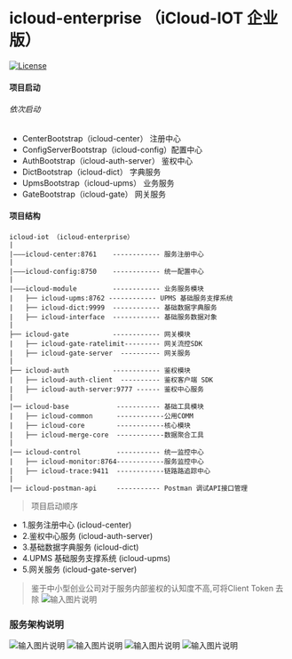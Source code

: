 # icloud-enterprise （iCloud-IOT 企业版）

[![License](https://img.shields.io/badge/License-Apache%202.0-blue.svg)](https://opensource.org/licenses/Apache-2.0)

#### 项目启动
###### 依次启动
- CenterBootstrap（icloud-center）  	       注册中心
- ConfigServerBootstrap（icloud-config）配置中心
- AuthBootstrap（icloud-auth-server）         鉴权中心
- DictBootstrap（icloud-dict）    		        字典服务
- UpmsBootstrap（icloud-upms）                              业务服务
- GateBootstrap（icloud-gate）                              网关服务

#### 项目结构
	icloud-iot （icloud-enterprise）
	| 
	|———icloud-center:8761    ------------ 服务注册中心
	|
	|———icloud-config:8750    ------------ 统一配置中心
	|
	|———icloud-module    	  ------------ 业务服务模块
	|	├── icloud-upms:8762 ------------ UPMS 基础服务支撑系统       
	|	├── icloud-dict:9999  ------------ 基础数据字典服务
	|	├── icloud-interface  ------------ 基础服务数据对象
	|
	├── icloud-gate           ------------ 网关模块
	|	├── icloud-gate-ratelimit--------- 网关流控SDK
	|	├── icloud-gate-server  ---------- 网关服务
	|
	├── icloud-auth           ------------ 鉴权模块
	|	├── icloud-auth-client  ---------- 鉴权客户端 SDK
	|	├── icloud-auth-server:9777 ------ 鉴权中心服务
	|
	|── icloud-base            ----------- 基础工具模块
	|	├── icloud-common      ------------公用COMM
	|	├── icloud-core        ------------核心模块
	|	├── icloud-merge-core  ------------数据聚合工具
	|
	|── icloud-control         ----------- 统一监控中心
	|	├── icloud-monitor:8764------------服务监控中心
	|	├── icloud-trace:9411  ------------链路路追踪中心
	|
	|── icloud-postman-api     ----------- Postman 调试API接口管理

> 项目启动顺序
- 1.服务注册中心  (icloud-center)
- 2.鉴权中心服务 (icloud-auth-server)
- 3.基础数据字典服务 (icloud-dict)
- 4.UPMS 基础服务支撑系统  (icloud-upms)
- 5.网关服务 (icloud-gate-server)

> 鉴于中小型创业公司对于服务内部鉴权的认知度不高,可将Client Token 去除
![输入图片说明](https://images.gitee.com/uploads/images/2019/0905/171937_53647edd_1468963.png "屏幕截图.png" )

### 服务架构说明
![输入图片说明](https://images.gitee.com/uploads/images/2019/0905/172818_f161ad21_1468963.png "屏幕截图.png")
![输入图片说明](https://images.gitee.com/uploads/images/2019/0905/172936_30185852_1468963.png "屏幕截图.png")
![输入图片说明](https://images.gitee.com/uploads/images/2019/0905/171814_629900c2_1468963.png "屏幕截图.png")
![输入图片说明](https://images.gitee.com/uploads/images/2019/0905/171841_4c2522a5_1468963.png "屏幕截图.png")








 